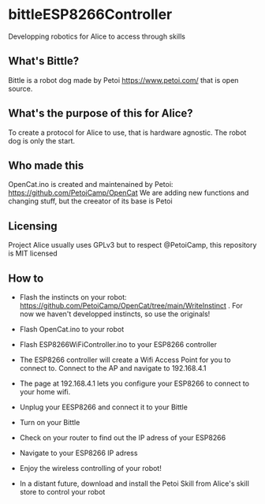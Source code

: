 # bittleESP8266Controller
Developping robotics for Alice to access through skills

## What's Bittle?

Bittle is a robot dog made by Petoi https://www.petoi.com/ that is open source.

## What's the purpose of this for Alice?

To create a protocol for Alice to use, that is hardware agnostic. The robot dog is only the start.

## Who made this

OpenCat.ino is created and maintenained by Petoi: https://github.com/PetoiCamp/OpenCat
We are adding new functions and changing stuff, but the creeator of its base is Petoi

## Licensing

Project Alice usually uses GPLv3 but to respect @PetoiCamp, this repository is MIT licensed

## How to

- Flash the instincts on your robot: https://github.com/PetoiCamp/OpenCat/tree/main/WriteInstinct . For now we haven't developped instincts, so use the originals!
- Flash OpenCat.ino to your robot
- Flash ESP8266WiFiController.ino to your ESP8266 controller
- The ESP8266 controller will create a Wifi Access Point for you to connect to. Connect to the AP and navigate to 192.168.4.1
- The page at 192.168.4.1 lets you configure your ESP8266 to connect to your home wifi.
- Unplug your EESP8266 and connect it to your Bittle
- Turn on your Bittle
- Check on your router to find out the IP adress of your ESP8266
- Navigate to your ESP8266 IP adress
- Enjoy the wireless controlling of your robot!

- In a distant future, download and install the Petoi Skill from Alice's skill store to control your robot